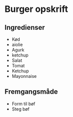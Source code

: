 # Burger opskrift

## Ingredienser
- Kød
- aiolie 
- Agurk 
- ketchup
- Salat
- Tomat
- Ketchup
- Mayonnaise

## Fremgangsmåde
- Form til bøf
- Steg bøf

